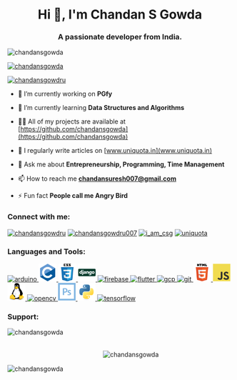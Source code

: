 <h1 align="center">Hi 👋, I'm Chandan S Gowda</h1>
<h3 align="center">A passionate developer from India.</h3>

<p align="left"> <img src="https://komarev.com/ghpvc/?username=chandansgowda&label=Profile%20views&color=0e75b6&style=flat" alt="chandansgowda" /> </p>

<p align="left"> <a href="https://github.com/ryo-ma/github-profile-trophy"><img src="https://github-profile-trophy.vercel.app/?username=chandansgowda" alt="chandansgowda" /></a> </p>

<p align="left"> <a href="https://twitter.com/chandansgowdru" target="blank"><img src="https://img.shields.io/twitter/follow/chandansgowdru?logo=twitter&style=for-the-badge" alt="chandansgowdru" /></a> </p>

- 🔭 I’m currently working on **PGfy**

- 🌱 I’m currently learning **Data Structures and Algorithms**

- 👨‍💻 All of my projects are available at [https://github.com/chandansgowda](https://github.com/chandansgowda)

- 📝 I regularly write articles on [www.uniquota.in](www.uniquota.in)

- 💬 Ask me about **Entrepreneurship, Programming, Time Management**

- 📫 How to reach me **chandansuresh007@gmail.com**

- ⚡ Fun fact **People call me Angry Bird**

<h3 align="left">Connect with me:</h3>
<p align="left">
<a href="https://twitter.com/chandansgowdru" target="blank"><img align="center" src="https://cdn.jsdelivr.net/npm/simple-icons@3.0.1/icons/twitter.svg" alt="chandansgowdru" height="30" width="40" /></a>
<a href="https://fb.com/chandansgowdru007" target="blank"><img align="center" src="https://cdn.jsdelivr.net/npm/simple-icons@3.0.1/icons/facebook.svg" alt="chandansgowdru007" height="30" width="40" /></a>
<a href="https://instagram.com/i_am_csg" target="blank"><img align="center" src="https://cdn.jsdelivr.net/npm/simple-icons@3.0.1/icons/instagram.svg" alt="i_am_csg" height="30" width="40" /></a>
<a href="https://www.youtube.com/c/uniquota" target="blank"><img align="center" src="https://cdn.jsdelivr.net/npm/simple-icons@3.0.1/icons/youtube.svg" alt="uniquota" height="30" width="40" /></a>
</p>

<h3 align="left">Languages and Tools:</h3>
<p align="left"> <a href="https://www.arduino.cc/" target="_blank"> <img src="https://cdn.worldvectorlogo.com/logos/arduino-1.svg" alt="arduino" width="40" height="40"/> </a> <a href="https://www.cprogramming.com/" target="_blank"> <img src="https://raw.githubusercontent.com/devicons/devicon/master/icons/c/c-original.svg" alt="c" width="40" height="40"/> </a> <a href="https://www.w3schools.com/css/" target="_blank"> <img src="https://raw.githubusercontent.com/devicons/devicon/master/icons/css3/css3-original-wordmark.svg" alt="css3" width="40" height="40"/> </a> <a href="https://www.djangoproject.com/" target="_blank"> <img src="https://raw.githubusercontent.com/devicons/devicon/master/icons/django/django-original.svg" alt="django" width="40" height="40"/> </a> <a href="https://firebase.google.com/" target="_blank"> <img src="https://www.vectorlogo.zone/logos/firebase/firebase-icon.svg" alt="firebase" width="40" height="40"/> </a> <a href="https://flutter.dev" target="_blank"> <img src="https://www.vectorlogo.zone/logos/flutterio/flutterio-icon.svg" alt="flutter" width="40" height="40"/> </a> <a href="https://cloud.google.com" target="_blank"> <img src="https://www.vectorlogo.zone/logos/google_cloud/google_cloud-icon.svg" alt="gcp" width="40" height="40"/> </a> <a href="https://git-scm.com/" target="_blank"> <img src="https://www.vectorlogo.zone/logos/git-scm/git-scm-icon.svg" alt="git" width="40" height="40"/> </a> <a href="https://www.w3.org/html/" target="_blank"> <img src="https://raw.githubusercontent.com/devicons/devicon/master/icons/html5/html5-original-wordmark.svg" alt="html5" width="40" height="40"/> </a> <a href="https://developer.mozilla.org/en-US/docs/Web/JavaScript" target="_blank"> <img src="https://raw.githubusercontent.com/devicons/devicon/master/icons/javascript/javascript-original.svg" alt="javascript" width="40" height="40"/> </a> <a href="https://www.linux.org/" target="_blank"> <img src="https://raw.githubusercontent.com/devicons/devicon/master/icons/linux/linux-original.svg" alt="linux" width="40" height="40"/> </a> <a href="https://opencv.org/" target="_blank"> <img src="https://www.vectorlogo.zone/logos/opencv/opencv-icon.svg" alt="opencv" width="40" height="40"/> </a> <a href="https://www.photoshop.com/en" target="_blank"> <img src="https://raw.githubusercontent.com/devicons/devicon/master/icons/photoshop/photoshop-line.svg" alt="photoshop" width="40" height="40"/> </a> <a href="https://www.python.org" target="_blank"> <img src="https://raw.githubusercontent.com/devicons/devicon/master/icons/python/python-original.svg" alt="python" width="40" height="40"/> </a> <a href="https://www.tensorflow.org" target="_blank"> <img src="https://www.vectorlogo.zone/logos/tensorflow/tensorflow-icon.svg" alt="tensorflow" width="40" height="40"/> </a> 

<h3 align="left">Support:</h3>
<p><a href="https://www.buymeacoffee.com/chandansgowda"> <img align="left" src="https://cdn.buymeacoffee.com/buttons/v2/default-yellow.png" height="50" width="210" alt="chandansgowda" /></a></p><br><br>


<p>&nbsp;<img align="center" src="https://github-readme-stats.vercel.app/api?username=chandansgowda&show_icons=true&locale=en" alt="chandansgowda" /></p>

<p><img align="center" src="https://github-readme-streak-stats.herokuapp.com/?user=chandansgowda&" alt="chandansgowda" /></p>
